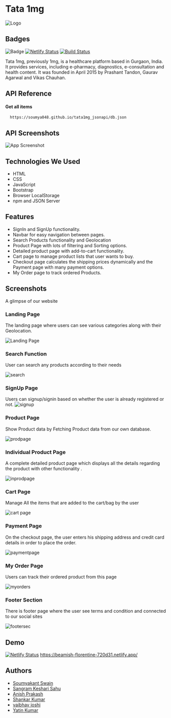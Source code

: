 
# Tata 1mg 
![Logo](https://user-images.githubusercontent.com/91946820/174490401-ed7605db-3f75-4340-b3b0-09af3074b040.png)


## Badges
![Badge](https://visitor-counter-badge.vercel.app/api/Soumya048/tata_1mg/)
[![Netlify Status](https://api.netlify.com/api/v1/badges/40278c03-b5e9-47f7-b05e-4f5fe5891dda/deploy-status)](https://app.netlify.com/sites/beamish-florentine-720d31/deploys)
[![Build Status](https://travis-ci.org/joemccann/dillinger.svg?branch=master)](https://github.com/Soumya048/tata_1mg)

Tata 1mg, previously 1mg, is a healthcare platform based in Gurgaon, India. It provides services, including e-pharmacy, diagnostics, e-consultation and health content. It was founded in April 2015 by Prashant Tandon, Gaurav Agarwal and Vikas Chauhan.


## API Reference

#### Get all items

```http
  https://soumya048.github.io/tata1mg_jsonapi/db.json
```




## API Screenshots

![App Screenshot](https://user-images.githubusercontent.com/91946820/174490667-b79360ac-d10d-47c4-8c80-8766242e59f6.png)


## Technologies We Used
- HTML
- CSS
- JavaScript
- Bootstrap
- Browser LocalStorage
- npm and JSON Server

## Features
- SignIn and SignUp functionality.
- Navbar for easy navigation between pages.
- Search Products functionality and Geolocation
- Product Page with lots of filtering and Sorting options.
- Detailed product page with add-to-cart functionality.
- Cart page to manage product lists that user wants to buy.
- Checkout page calculates the shipping prices dynamically and the Payment page with many payment options.
- My Order page to track ordered Products.

## Screenshots
A glimpse of our website

### Landing Page

The landing page where users can see various categories along with their Geolocation.

![Landing Page](https://user-images.githubusercontent.com/91946820/174492873-df01a518-01b0-4fd4-9713-8c589cc84ef7.png)

### Search Function

User can search any products according to their needs

![search](https://user-images.githubusercontent.com/91946820/174493059-16e52074-fe9e-4018-a32b-46dbcbdee0c7.png)

### SignUp Page
Users can signup/signin based on whether the user is already registered or not.
![signup](https://user-images.githubusercontent.com/91946820/174493100-2f357767-5aab-491a-9632-da027f3d8631.png)

### Product Page

Show Product data by Fetching Product data from our own database.

![prodpage](https://user-images.githubusercontent.com/91946820/174493141-4bd45232-ecf2-4e7f-b91a-703b67bff5a9.png)

### Individual Product Page

A complete detailed product page which displays all the details regarding the product with other functionality .

![inprodpage](https://user-images.githubusercontent.com/91946820/174493233-433724a8-6c6b-4ad2-a702-d4bb43678d33.png)

### Cart Page

 Manage All the items that are added to the cart/bag by the user

![cart page](https://user-images.githubusercontent.com/91946820/174493259-f249e730-f51a-48a9-bdaf-f2cca1977998.png)

### Payment Page

On the checkout page, the user enters his shipping address and credit card details in order to place the order.

![paymentpage](https://user-images.githubusercontent.com/91946820/174493404-99e75d76-13c6-4795-9a44-4a0821e18df6.png)

### My Order Page

Users can track their ordered product from this page

![myorders](https://user-images.githubusercontent.com/91946820/174493463-cf318a4c-784f-4d01-90e8-99cb0bbab5b0.png)

### Footer Section

There is footer page where the user see terms and condition and connected to our social sites

![footersec](https://user-images.githubusercontent.com/91946820/174493499-5077e966-2309-4c4c-84fa-5e3e88d0497b.png)
## Demo
[![Netlify Status](https://api.netlify.com/api/v1/badges/40278c03-b5e9-47f7-b05e-4f5fe5891dda/deploy-status)](https://beamish-florentine-720d31.netlify.app/)
https://beamish-florentine-720d31.netlify.app/


## Authors

- [Soumyakant Swain](https://github.com/Soumya048)
- [Sangram Keshari Sahu](https://github.com/Sangram-1996)
- [Anish Prakash](https://github.com/Anish22prakash)
- [Shankar Kumar](https://github.com/Ppreedam)
- [vaibhav joshi](https://github.com/vaibhavj478)
- [Yatin Kumar](https://github.com/yatinkumar01)
